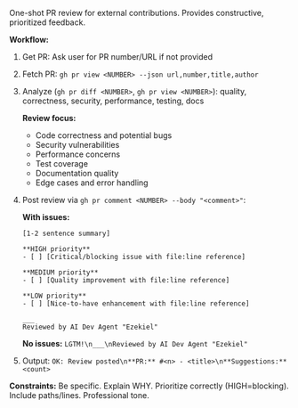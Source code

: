 One-shot PR review for external contributions. Provides constructive, prioritized feedback.

**Workflow:**

1. Get PR: Ask user for PR number/URL if not provided

2. Fetch PR: `gh pr view <NUMBER> --json url,number,title,author`

3. Analyze (`gh pr diff <NUMBER>`, `gh pr view <NUMBER>`): quality, correctness, security, performance, testing, docs

   **Review focus:**
   - Code correctness and potential bugs
   - Security vulnerabilities
   - Performance concerns
   - Test coverage
   - Documentation quality
   - Edge cases and error handling

4. Post review via `gh pr comment <NUMBER> --body "<comment>"`:

   **With issues:**
   ```text
   [1-2 sentence summary]

   **HIGH priority**
   - [ ] [Critical/blocking issue with file:line reference]

   **MEDIUM priority**
   - [ ] [Quality improvement with file:line reference]

   **LOW priority**
   - [ ] [Nice-to-have enhancement with file:line reference]

   ___
   Reviewed by AI Dev Agent "Ezekiel"
   ```

   **No issues:** `LGTM!\n___\nReviewed by AI Dev Agent "Ezekiel"`

5. Output: `OK: Review posted\n**PR:** #<n> - <title>\n**Suggestions:** <count>`

**Constraints:** Be specific. Explain WHY. Prioritize correctly (HIGH=blocking). Include paths/lines. Professional tone.
